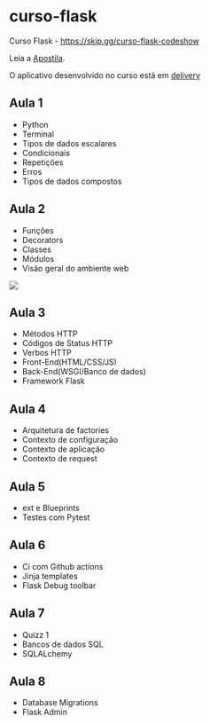# curso-flask

Curso Flask - https://skip.gg/curso-flask-codeshow

Leia a [Apostila](/apostila).

O aplicativo desenvolvido no curso está em [delivery](/delivery/)

## Aula 1

- Python
- Terminal
- Tipos de dados escalares
- Condicionais
- Repetições
- Erros
- Tipos de dados compostos

## Aula 2

- Funções
- Decorators
- Classes
- Módulos
- Visão geral do ambiente web

![](imgs/aula_2_web.png)

## Aula 3

- Métodos HTTP
- Códigos de Status HTTP
- Verbos HTTP
- Front-End(HTML/CSS/JS)
- Back-End(WSGI/Banco de dados) 
- Framework Flask

## Aula 4

- Arquitetura  de factories
- Contexto de configuração 
- Contexto de aplicação
- Contexto de request 

## Aula 5

- ext e Blueprints
- Testes com Pytest

## Aula 6

- Ci com Github actions
- Jinja templates
- Flask Debug toolbar

## Aula 7

- Quizz 1
- Bancos de dados SQL
- SQLALchemy

## Aula 8

- Database Migrations
- Flask Admin




